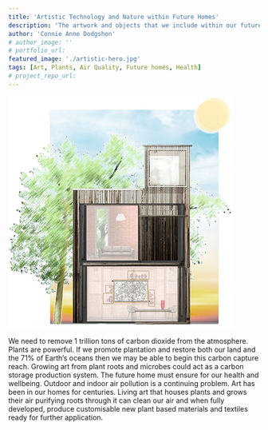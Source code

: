 ```yaml
---
title: 'Artistic Technology and Nature within Future Homes'
description: 'The artwork and objects that we include within our future homes could have greater significance. Combining plant technologies and behaviours of roots, leaves and microbes with art; could bring an organic, decorative look to the home and help to clear the increasingly polluted air around us.'
author: 'Connie Anne Dodgshon'
# author_image: ''
# portfolio_url:
featured_image: './artistic-hero.jpg'
tags: [Art, Plants, Air Quality, Future homes, Health]
# project_repo_url: 
---
```


![](./artistic-hero.jpg)

We need to remove 1 trillion tons of carbon dioxide from the atmosphere. Plants are powerful. If we promote plantation and restore both our land and the 71% of Earth’s oceans then we may be able to begin this carbon capture reach. Growing art from plant roots and microbes could act as a carbon storage production system. The future home must ensure for our health and wellbeing. Outdoor and indoor air pollution is a continuing problem. Art has been in our homes for centuries. Living art that houses plants and grows their air purifying roots through it can clean our air and when fully developed, produce customisable new plant based materials and textiles ready for further application.
